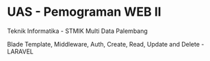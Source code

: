 # UAS - Pemograman WEB II
Teknik Informatika - STMIK Multi Data Palembang


Blade Template, Middleware, Auth, Create, Read, Update and Delete - LARAVEL
